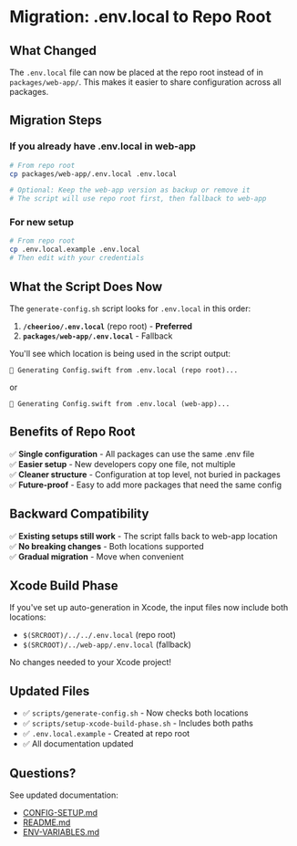 # Migration: .env.local to Repo Root

## What Changed

The `.env.local` file can now be placed at the repo root instead of in `packages/web-app/`. This makes it easier to share configuration across all packages.

## Migration Steps

### If you already have .env.local in web-app

```bash
# From repo root
cp packages/web-app/.env.local .env.local

# Optional: Keep the web-app version as backup or remove it
# The script will use repo root first, then fallback to web-app
```

### For new setup

```bash
# From repo root
cp .env.local.example .env.local
# Then edit with your credentials
```

## What the Script Does Now

The `generate-config.sh` script looks for `.env.local` in this order:

1. **`/cheerioo/.env.local`** (repo root) - **Preferred**
2. **`packages/web-app/.env.local`** - Fallback

You'll see which location is being used in the script output:

```
📝 Generating Config.swift from .env.local (repo root)...
```

or

```
📝 Generating Config.swift from .env.local (web-app)...
```

## Benefits of Repo Root

✅ **Single configuration** - All packages can use the same .env file  
✅ **Easier setup** - New developers copy one file, not multiple  
✅ **Cleaner structure** - Configuration at top level, not buried in packages  
✅ **Future-proof** - Easy to add more packages that need the same config

## Backward Compatibility

✅ **Existing setups still work** - The script falls back to web-app location  
✅ **No breaking changes** - Both locations supported  
✅ **Gradual migration** - Move when convenient

## Xcode Build Phase

If you've set up auto-generation in Xcode, the input files now include both locations:

- `$(SRCROOT)/../../.env.local` (repo root)
- `$(SRCROOT)/../web-app/.env.local` (fallback)

No changes needed to your Xcode project!

## Updated Files

- ✅ `scripts/generate-config.sh` - Now checks both locations
- ✅ `scripts/setup-xcode-build-phase.sh` - Includes both paths
- ✅ `.env.local.example` - Created at repo root
- ✅ All documentation updated

## Questions?

See updated documentation:

- [CONFIG-SETUP.md](./CONFIG-SETUP.md)
- [README.md](./README.md)
- [ENV-VARIABLES.md](./ENV-VARIABLES.md)
